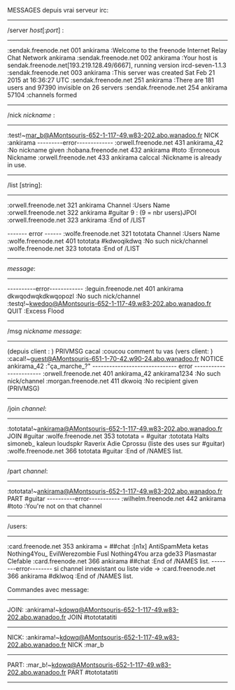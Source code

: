 MESSAGES depuis vrai serveur irc:

__________________________
/server _host_[:_port_] : 
__________________________
:sendak.freenode.net 001 ankirama :Welcome to the freenode Internet Relay Chat Network ankirama
:sendak.freenode.net 002 ankirama :Your host is sendak.freenode.net[193.219.128.49/6667], running version ircd-seven-1.1.3
:sendak.freenode.net 003 ankirama :This server was created Sat Feb 21 2015 at 16:36:27 UTC
:sendak.freenode.net 251 ankirama :There are 181 users and 97390 invisible on 26 servers
:sendak.freenode.net 254 ankirama 57104 :channels formed

________________________
/nick _nickname_ :
________________________
:test!~mar_b@AMontsouris-652-1-117-49.w83-202.abo.wanadoo.fr NICK :ankirama
---------error-------------
:orwell.freenode.net 431 ankirama_42 :No nickname given
:hobana.freenode.net 432 ankirama #toto :Erroneous Nickname
:orwell.freenode.net 433 ankirama calccal :Nickname is already in use.
________________________
/list [string]:
________________________
:orwell.freenode.net 321 ankirama Channel :Users  Name
:orwell.freenode.net 322 ankirama #guitar 9 : (9 = nbr users)JPOI
:orwell.freenode.net 323 ankirama :End of /LIST 


------- error ------
:wolfe.freenode.net 321 tototata Channel :Users  Name
:wolfe.freenode.net 401 tototata #kdwoqikdwq :No such nick/channel
:wolfe.freenode.net 323 tototata :End of /LIST
__________________________
_message_:
__________________________
----------error------------
:leguin.freenode.net 401 ankirama dkwqodwqkdkwqopozl :No such nick/channel
:testq!~kwedqo@AMontsouris-652-1-117-49.w83-202.abo.wanadoo.fr QUIT :Excess Flood
__________________________
/msg _nickname_ _message_:
__________________________
(depuis client : ) PRIVMSG cacal :coucou comment tu vas
(vers client: ) :cacal!~guest@AMontsouris-651-1-70-42.w90-24.abo.wanadoo.fr NOTICE ankirama_42 :"ça_marche_?"
------------------------------ error -----------------------
:orwell.freenode.net 401 ankirama_42 ankirama1234 :No such nick/channel
:morgan.freenode.net 411 dkwoiq :No recipient given (PRIVMSG)
_________________________
/join _channel_:
_________________________
:tototata!~ankirama@AMontsouris-652-1-117-49.w83-202.abo.wanadoo.fr JOIN #guitar
:wolfe.freenode.net 353 tototata = #guitar :tototata Halts simoneb_ kaleun loudspkr Raverix Adie Cprossu (liste des uses sur #guitar)
:wolfe.freenode.net 366 tototata #guitar :End of /NAMES list.

_________________________
/part _channel_:
_________________________
:tototata!~ankirama@AMontsouris-652-1-117-49.w83-202.abo.wanadoo.fr PART #guitar
----------error-----------
:wilhelm.freenode.net 442 ankirama #toto :You're not on that channel

_________________________
/users:
_________________________
:card.freenode.net 353 ankirama = ##chat :[n1x] AntiSpamMeta ketas Nothing4You_ EvilWerezombie Fusl Nothing4You arza gde33 Plasmastar Clefable
:card.freenode.net 366 ankirama ##chat :End of /NAMES list.
--------error--------
si channel innexistant ou liste vide -> 
:card.freenode.net 366 ankirama #dklwoq :End of /NAMES list.



Commandes avec message: 
____
JOIN: :ankirama!~kdowq@AMontsouris-652-1-117-49.w83-202.abo.wanadoo.fr JOIN #tototatatiti
____
NICK: :ankirama!~kdowq@AMontsouris-652-1-117-49.w83-202.abo.wanadoo.fr NICK :mar_b
____
PART: :mar_b!~kdowq@AMontsouris-652-1-117-49.w83-202.abo.wanadoo.fr PART #tototatatiti
____


